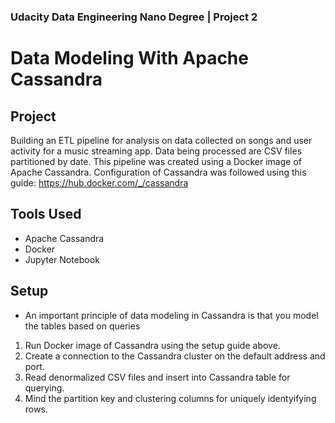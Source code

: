 ### __Udacity Data Engineering Nano Degree | Project 2__

# Data Modeling With Apache Cassandra

## Project
Building an ETL pipeline for analysis on data collected on songs and user activity for a music streaming app. Data being processed are CSV files partitioned by date.  This pipeline was created using a Docker image of Apache Cassandra.
Configuration of Cassandra was followed using this guide: https://hub.docker.com/_/cassandra

## Tools Used
- Apache Cassandra
- Docker
- Jupyter Notebook

## Setup
* An important principle of data modeling in Cassandra is that you model the tables based on queries
1. Run Docker image of Cassandra using the setup guide above.
2. Create a connection to the Cassandra cluster on the default address and port.
3. Read denormalized CSV files and insert into Cassandra table for querying.
4. Mind the partition key and clustering columns for uniquely identyifying rows.

